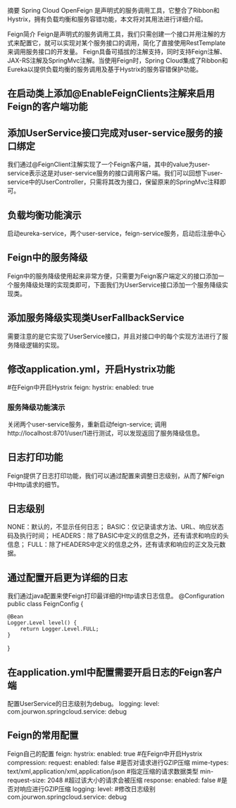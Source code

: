 摘要
Spring Cloud OpenFeign 是声明式的服务调用工具，它整合了Ribbon和Hystrix，拥有负载均衡和服务容错功能，本文将对其用法进行详细介绍。

Feign简介
Feign是声明式的服务调用工具，我们只需创建一个接口并用注解的方式来配置它，就可以实现对某个服务接口的调用，简化了直接使用RestTemplate来调用服务接口的开发量。
Feign具备可插拔的注解支持，同时支持Feign注解、JAX-RS注解及SpringMvc注解。当使用Feign时，Spring Cloud集成了Ribbon和Eureka以提供负载均衡的服务调用及基于Hystrix的服务容错保护功能。

## 在启动类上添加@EnableFeignClients注解来启用Feign的客户端功能

## 添加UserService接口完成对user-service服务的接口绑定
我们通过@FeignClient注解实现了一个Feign客户端，其中的value为user-service表示这是对user-service服务的接口调用客户端。我们可以回想下user-service中的UserController，只需将其改为接口，保留原来的SpringMvc注释即可。


## 负载均衡功能演示
启动eureka-service，两个user-service，feign-service服务，启动后注册中心

## Feign中的服务降级
Feign中的服务降级使用起来非常方便，只需要为Feign客户端定义的接口添加一个服务降级处理的实现类即可，下面我们为UserService接口添加一个服务降级实现类。

## 添加服务降级实现类UserFallbackService
需要注意的是它实现了UserService接口，并且对接口中的每个实现方法进行了服务降级逻辑的实现。

## 修改application.yml，开启Hystrix功能
#在Feign中开启Hystrix
feign:
  hystrix:
    enabled: true

### 服务降级功能演示
关闭两个user-service服务，重新启动feign-service;
   调用http://localhost:8701/user/1进行测试，可以发现返回了服务降级信息。

## 日志打印功能
Feign提供了日志打印功能，我们可以通过配置来调整日志级别，从而了解Feign中Http请求的细节。

## 日志级别
NONE：默认的，不显示任何日志；
BASIC：仅记录请求方法、URL、响应状态码及执行时间；
HEADERS：除了BASIC中定义的信息之外，还有请求和响应的头信息；
FULL：除了HEADERS中定义的信息之外，还有请求和响应的正文及元数据。
## 通过配置开启更为详细的日志
我们通过java配置来使Feign打印最详细的Http请求日志信息。
@Configuration
public class FeignConfig {

    @Bean
    Logger.Level level() {
        return Logger.Level.FULL;
    }

}

## 在application.yml中配置需要开启日志的Feign客户端
配置UserService的日志级别为debug。
logging:
  level:
    com.jourwon.springcloud.service: debug
    
## Feign的常用配置
Feign自己的配置
feign:
  hystrix:
    enabled: true #在Feign中开启Hystrix
  compression:
    request:
      enabled: false #是否对请求进行GZIP压缩
      mime-types: text/xml,application/xml,application/json #指定压缩的请求数据类型
      min-request-size: 2048 #超过该大小的请求会被压缩
    response:
      enabled: false #是否对响应进行GZIP压缩
logging:
  level: #修改日志级别
    com.jourwon.springcloud.service: debug
